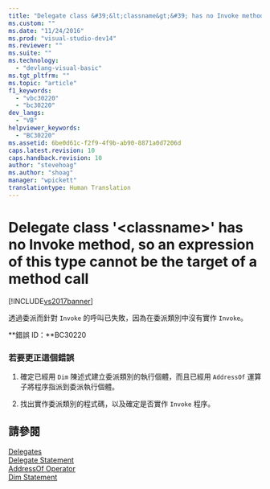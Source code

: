 ```yaml
---
title: "Delegate class &#39;&lt;classname&gt;&#39; has no Invoke method, so an expression of this type cannot be the target of a method call | Microsoft Docs"
ms.custom: ""
ms.date: "11/24/2016"
ms.prod: "visual-studio-dev14"
ms.reviewer: ""
ms.suite: ""
ms.technology: 
  - "devlang-visual-basic"
ms.tgt_pltfrm: ""
ms.topic: "article"
f1_keywords: 
  - "vbc30220"
  - "bc30220"
dev_langs: 
  - "VB"
helpviewer_keywords: 
  - "BC30220"
ms.assetid: 6be0d61c-f2f9-4f9b-ab90-8871a0d7206d
caps.latest.revision: 10
caps.handback.revision: 10
author: "stevehoag"
ms.author: "shoag"
manager: "wpickett"
translationtype: Human Translation
---
```

# Delegate class &#39;&lt;classname&gt;&#39; has no Invoke method, so an expression of this type cannot be the target of a method call
[!INCLUDE[vs2017banner](../../../csharp/includes/vs2017banner.md)]

透過委派而針對 `Invoke` 的呼叫已失敗，因為在委派類別中沒有實作 `Invoke`。  
  
 **錯誤 ID：**BC30220  
  
### 若要更正這個錯誤  
  
1.  確定已經用 `Dim` 陳述式建立委派類別的執行個體，而且已經用 `AddressOf` 運算子將程序指派到委派執行個體。  
  
2.  找出實作委派類別的程式碼，以及確定是否實作 `Invoke` 程序。  
  
## 請參閱  
 [Delegates](../../../visual-basic/programming-guide/language-features/delegates/delegates.md)   
 [Delegate Statement](../../../visual-basic/language-reference/statements/delegate-statement.md)   
 [AddressOf Operator](../../../visual-basic/language-reference/operators/addressof-operator.md)   
 [Dim Statement](../../../visual-basic/language-reference/statements/dim-statement.md)
